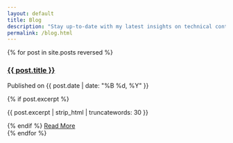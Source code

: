 ```yaml
---
layout: default
title: Blog
description: "Stay up-to-date with my latest insights on technical content, web development, and design."
permalink: /blog.html
---
```


{% for post in site.posts reversed %}
<div class="post-list-item">
    <h3>
        <a href="{{ post.url | relative_url }}">{{ post.title }}</a>
    </h3>
    <p class="post-meta">
        Published on {{ post.date | date: "%B %d, %Y" }}
    </p>
    {% if post.excerpt %}
        <p class="post-excerpt">{{ post.excerpt | strip_html | truncatewords: 30 }}</p>
    {% endif %}
    <a href="{{ post.url | relative_url }}">Read More</a>
</div>
{% endfor %}